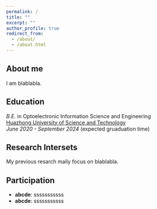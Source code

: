 ```yaml
---
permalink: /
title: ""
excerpt: ""
author_profile: true
redirect_from: 
  - /about/
  - /about.html
---
```


## About me
I am blablabla.

## Education
_B.E._ in Optoelectronic Information Science and Engineering  
[Huazhong University of Science and Technology](https://www.hust.edu.cn/)  
_June 2020 - September 2024_ (expected gruaduation time)

## Research Intersets
My previous resarch maily focus on blablabla.

## Participation
- **abcde**: sssssssssss
- **abcde**: sssssssssss
